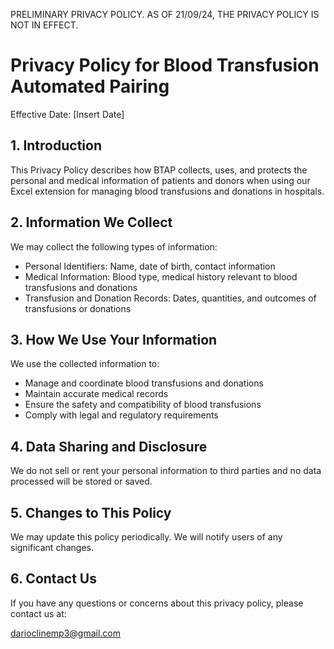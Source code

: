 PRELIMINARY PRIVACY POLICY. AS OF 21/09/24, THE PRIVACY POLICY IS NOT IN EFFECT.

# Privacy Policy for Blood Transfusion Automated Pairing

Effective Date: [Insert Date]

## 1. Introduction

This Privacy Policy describes how BTAP collects, uses, and protects the personal and medical information of patients and donors when using our Excel extension for managing blood transfusions and donations in hospitals.

## 2. Information We Collect

We may collect the following types of information:

- Personal Identifiers: Name, date of birth, contact information
- Medical Information: Blood type, medical history relevant to blood transfusions and donations
- Transfusion and Donation Records: Dates, quantities, and outcomes of transfusions or donations

## 3. How We Use Your Information

We use the collected information to:

- Manage and coordinate blood transfusions and donations
- Maintain accurate medical records
- Ensure the safety and compatibility of blood transfusions
- Comply with legal and regulatory requirements

## 4. Data Sharing and Disclosure

We do not sell or rent your personal information to third parties and no data processed will be stored or saved.

## 5. Changes to This Policy

We may update this policy periodically. We will notify users of any significant changes.

## 6. Contact Us

If you have any questions or concerns about this privacy policy, please contact us at:

darioclinemp3@gmail.com